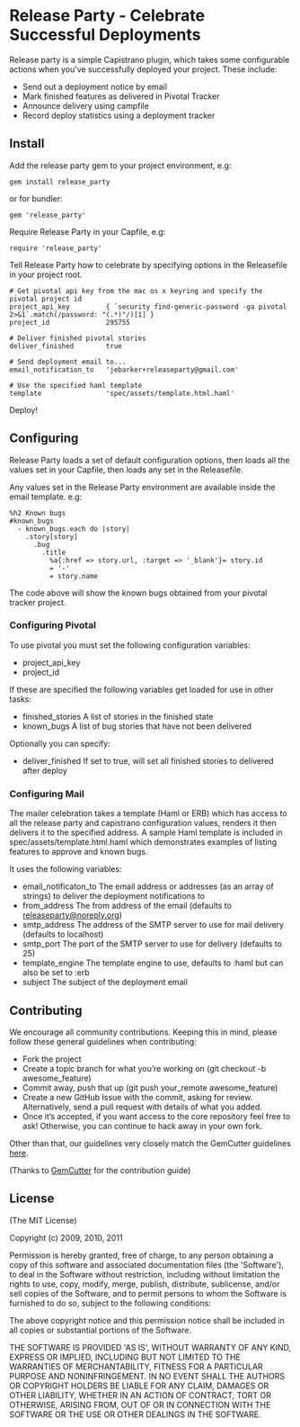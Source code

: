 # Release Party - Celebrate Successful Deployments

Release party is a simple Capistrano plugin, which takes some configurable
actions when you've successfully deployed your project. These include:

* Send out a deployment notice by email
* Mark finished features as delivered in Pivotal Tracker
* Announce delivery using campfile
* Record deploy statistics using a deployment tracker

## Install

Add the release party gem to your project environment, e.g:

    gem install release_party

or for bundler:

    gem 'release_party'

Require Release Party in your Capfile, e.g:

    require 'release_party'

Tell Release Party how to celebrate by specifying options in the Releasefile in
your project root.

    # Get pivotal api key from the mac os x keyring and specify the pivotal project id
    project_api_key         { `security find-generic-password -ga pivotal 2>&1`.match(/password: "(.*)"/)[1] }
    project_id              295755

    # Deliver finished pivotal stories
    deliver_finished        true

    # Send deployment email to...
    email_notification_to   'jebarker+releaseparty@gmail.com'

    # Use the specified haml template
    template                'spec/assets/template.html.haml'

Deploy!

## Configuring

Release Party loads a set of default configuration options, then loads all the
values set in your Capfile, then loads any set in the Releasefile.

Any values set in the Release Party environment are available inside the email
template. e.g:

    %h2 Known bugs
    #known_bugs
      - known_bugs.each do |story|
        .story[story]
          .bug
            .title
              %a{:href => story.url, :target => '_blank'}= story.id
              = '-'
              = story.name

The code above will show the known bugs obtained from your pivotal tracker
project.

### Configuring Pivotal

To use pivotal you must set the following configuration variables:

* project\_api_key
* project\_id

If these are specified the following variables get loaded for use in other
tasks:

* finished\_stories A list of stories in the finished state
* known\_bugs A list of bug stories that have not been delivered

Optionally you can specify:

* deliver\_finished If set to true, will set all finished stories to delivered
  after deploy

### Configuring Mail

The mailer celebration takes a template (Haml or ERB) which has access to all
the release party and capistrano configuration values, renders it then delivers
it to the specified address. A sample Haml template is included in
spec/assets/template.html.haml which demonstrates examples of listing features
to approve and known bugs.

It uses the following variables:

* email\_notificaton\_to The email address or addresses (as an array of
  strings) to deliver the deployment notifications to
* from\_address The from address of the email (defaults to releaseparty@noreply.org)
* smtp\_address The address of the SMTP server to use for mail delivery (defaults to localhost)
* smtp\_port The port of the SMTP server to use for delivery (defaults to 25)
* template\_engine The template engine to use, defaults to :haml but can also be set to :erb
* subject The subject of the deployment email

## Contributing

We encourage all community contributions. Keeping this in mind, please follow these general guidelines when contributing:

* Fork the project
* Create a topic branch for what you’re working on (git checkout -b awesome_feature)
* Commit away, push that up (git push your\_remote awesome\_feature)
* Create a new GitHub Issue with the commit, asking for review. Alternatively, send a pull request with details of what you added.
* Once it’s accepted, if you want access to the core repository feel free to ask! Otherwise, you can continue to hack away in your own fork.

Other than that, our guidelines very closely match the GemCutter guidelines [here](http://wiki.github.com/qrush/gemcutter/contribution-guidelines).

(Thanks to [GemCutter](http://wiki.github.com/qrush/gemcutter/) for the contribution guide)

## License

(The MIT License)

Copyright (c) 2009, 2010, 2011

Permission is hereby granted, free of charge, to any person obtaining
a copy of this software and associated documentation files (the
'Software'), to deal in the Software without restriction, including
without limitation the rights to use, copy, modify, merge, publish,
distribute, sublicense, and/or sell copies of the Software, and to
permit persons to whom the Software is furnished to do so, subject to
the following conditions:

The above copyright notice and this permission notice shall be
included in all copies or substantial portions of the Software.

THE SOFTWARE IS PROVIDED 'AS IS', WITHOUT WARRANTY OF ANY KIND,
EXPRESS OR IMPLIED, INCLUDING BUT NOT LIMITED TO THE WARRANTIES OF
MERCHANTABILITY, FITNESS FOR A PARTICULAR PURPOSE AND NONINFRINGEMENT.
IN NO EVENT SHALL THE AUTHORS OR COPYRIGHT HOLDERS BE LIABLE FOR ANY
CLAIM, DAMAGES OR OTHER LIABILITY, WHETHER IN AN ACTION OF CONTRACT,
TORT OR OTHERWISE, ARISING FROM, OUT OF OR IN CONNECTION WITH THE
SOFTWARE OR THE USE OR OTHER DEALINGS IN THE SOFTWARE.
